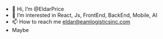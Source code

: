 - 👋 Hi, I’m @EldarPrice
- 👀 I’m interested in React, Js, FrontEnd, BackEnd, Mobile, AI
- 📫 How to reach me eldar@eamlogisticsinc.com
- Maybe

<!---
EldarPrice/EldarPrice is a ✨ special ✨ repository because its `README.md` (this file) appears on your GitHub profile.
You can click the Preview link to take a look at your changes.
--->
